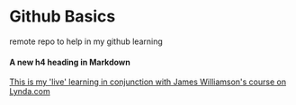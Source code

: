 Github Basics
=============

remote repo to help in my github learning

#### A new h4 heading in Markdown

[This is my 'live' learning in conjunction with James Williamson's course on Lynda.com](http://lynda.com)
